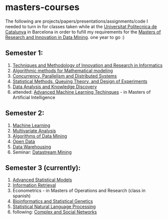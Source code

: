 masters-courses
===============

The following are projects/papers/presentations/assignments/code I needed to turn in for classes taken while at the [Universitat Politecnica de Catalunya](www.upc.edu) in Barcelona
in order to fufill my requirements for the [Masters of Research and Innovation in Data Mining](http://www.fib.upc.edu/en/masters/miri.html).  one year to go :)

Semester 1:
-----------
1. [Techniques and Methodology of Innovation and Research in Informatics](http://www.fib.upc.edu/en/masters/miri/syllabus.html?assig=TMIRI-MIRI)
2. [Algorithmic methods for Mathematical modeling](http://www.fib.upc.edu/en/masters/miri/syllabus.html?assig=AMMM-MIRI)
3. [Concurrency, Parallelism and Distributed Systems](http://www.fib.upc.edu/en/masters/miri/syllabus.html?assig=CPDS-MIRI)
4. [Statistical Methods, Queuing Theory, and Design of Experiments](http://www.fib.upc.edu/en/masters/miri/syllabus.html?assig=SMDE-MIRI)
5. [Data Analysis and Knowledge Discovery](http://www.fib.upc.edu/en/masters/miri/syllabus.html?assig=DAKD-MIRI)
6. attended: [Advanced Machine Learning Techinques](http://www.fib.upc.edu/en/masters/mai/syllabus.html?assig=AMLT-MAI) - in Masters of Artificial Intelligence

Semester 2:
-----------
1. [Machine Learning](http://www.fib.upc.edu/en/masters/miri/syllabus.html?assig=ML-MIRI)
2. [Multivariate Analysis](http://www.fib.upc.edu/en/masters/miri/syllabus.html?assig=MVA-MIRI)
3. [Algorithms of Data Mining](http://www.fib.upc.edu/en/masters/miri/syllabus.html?assig=ADM-MIRI)
4. [Open Data](http://www.fib.upc.edu/en/masters/miri/syllabus.html?assig=OD-MIRI)
5. [Data Warehousing](http://www.fib.upc.edu/en/masters/miri/syllabus.html?assig=DW-MIRI)
6. Seminar: [Datastream Mining](http://datastreamsspring2014.blogspot.com.es)

Semester 3 (currently):
------------
1. [Advanced Statistical Models](http://www.fib.upc.edu/en/masters/miri/syllabus.html?assig=ASM-MIRI)
2. [Information Retrieval](http://www.fib.upc.edu/en/masters/miri/syllabus.html?assig=IR-MIRI)
3. Econometrics - in Masters of Operations and Research (class in spanish)
4. [Bioinformatics and Statistical Genetics](http://www.fib.upc.edu/en/masters/miri/syllabus.html?assig=BSG-MIRI)
5. [Statistical Natural Language Processing](http://www.fib.upc.edu/en/masters/miri/syllabus.html?assig=SNLP-MIRI)
6. following: [Complex and Social Networks](http://www.fib.upc.edu/en/masters/miri/syllabus.html?assig=CSN-MIRI)
